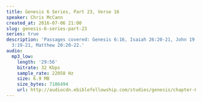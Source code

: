```yaml
---
title: Genesis 6 Series, Part 23, Verse 16
speaker: Chris McCann
created_at: 2016-07-06 21:00
slug: genesis-6-series-part-23
series: true
description: 'Passages covered: Genesis 6:16, Isaiah 26:20-21, John 19:34, 1 Peter
  3:19-21, Matthew 20:20-22.'
audio:
  mp3_low:
    length: '29:56'
    bitrate: 32 Kbps
    sample_rate: 22050 Hz
    size: 6.9 MB
    size_bytes: 7186494
    url: http://audiocdn.ebiblefellowship.com/studies/genesis/chapter-6/2016.07.06_McCann_-_Genesis_6_Series_Part_23.mp3
---
```

